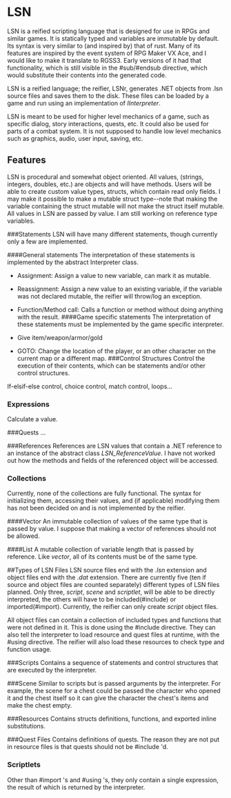 # LSN
LSN is a reified scripting language that is designed for use in RPGs and similar games. It is statically typed and variables are immutable by default. Its syntax is very similar to (and inspired by) that of rust. Many of its features are inspired by the event system of RPG Maker VX Ace, and I would like to make it translate to RGSS3. Early versions of it had that functionality, which is still visible in the #sub/#endsub directive, which would substitute their contents into the generated code.

LSN is a reified language; the reifier, LSNr, generates .NET objects from .lsn source files and saves them to the disk. These files can be loaded by a game and run using an implementation of *IInterpreter*.

LSN is meant to be used for higher level mechanics of a game, such as specific dialog, story interactions, quests, etc. It could also be used for parts of a combat system. It is not supposed to handle low level mechanics such as graphics, audio, user input, saving, etc. 

## Features
LSN is procedural and somewhat object oriented. All values, (strings, integers, doubles, etc.) are objects and will have methods. Users will be able to create custom value types, structs, which contain read only fields. I may make it possible to make a mutable struct type--note that making the variable containing the struct mutable will not make the struct itself mutable.
All values in LSN are passed by value. I am still working on reference type variables.

###Statements
LSN will have many different statements, though currently only a few are implemented.

####General statements
The interpretation of these statements is implemented by the abstract Interpreter class.

* Assignment: Assign a value to new variable, can mark it as mutable.
* Reassignment: Assign a new value to an existing variable, if the variable was not declared mutable, the reifier will throw/log an exception.
* Function/Method call: Calls a function or method without doing anything with the result.
####Game specific statements
The interpretation of these statements must be implemented by the game specific interpreter.

* Give item/weapon/armor/gold
* GOTO: Change the location of the player, or an other character on the current map or a different map.
###Control Structures
Control the execution of their contents, which can be statements and/or other control structures.

If-elsif-else control, choice control, match control, loops...

### Expressions
Calculate a value.

###Quests
...

###References
References are LSN values that contain a .NET reference to an instance of the abstract class *LSN_ReferenceValue*. I have not worked out how the methods and fields of the referenced object will be accessed.

### Collections
Currently, none of the collections are fully functional. The syntax for initializing them, accessing their values, and (if applicable) modifying them has not been decided on and is not implemented by the reifier.

####Vector
An immutable collection of values of the same type that is passed by value. I suppose that making a vector of references should not be allowed.

####List
A mutable collection of variable length that is passed by reference. Like *vector*, all of its contents must be of the same type.


##Types of LSN Files
LSN source files end with the *.lsn* extension and object files end with the *.dat* extension. There are currently five (ten if source and object files are counted separately) different types of LSN files planned. Only three, *script*, *scene* and *scriptlet*, will be able to be directly interpreted, the others will have to be included(#include) or imported(#import). Currently, the reifier can only create *script* object files.

All object files can contain a collection of included types and functions that were not defined in it.
This is done using the #include directive. They can also tell the interpreter to load resource and quest files at runtime, with the #using directive. The reifier will also load these resources to check type and function usage.

###Scripts
Contains a sequence of statements and control structures that are executed by the interpreter.

###Scene
Similar to scripts but is passed arguments by the interpreter. For example, the scene for a chest could be passed the character who opened it and the chest itself so it can give the character the chest's items and make the chest empty.

###Resources
Contains structs definitions, functions, and exported inline substitutions.

###Quest Files
Contains definitions of quests. The reason they are not put in resource files is that quests should not be #include 'd.

### Scriptlets
Other than #import 's and #using 's, they only contain a single expression, the result of which is returned by the interpreter.

